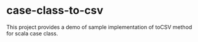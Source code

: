 # case-class-to-csv

This project provides a demo of sample implementation of toCSV method for scala case class.

